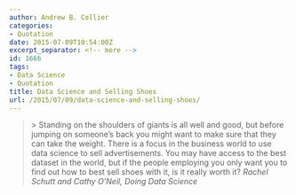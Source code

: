 ```yaml
---
author: Andrew B. Collier
categories:
- Quotation
date: 2015-07-09T10:54:00Z
excerpt_separator: <!-- more -->
id: 1666
tags:
- Data Science
- Quotation
title: Data Science and Selling Shoes
url: /2015/07/09/data-science-and-selling-shoes/
---
```


<!--more-->

<blockquote>
> Standing on the shoulders of giants is all well and good, but before jumping on someone’s back you might want to make sure that they can take the weight. There is a focus in the business world to use data science to sell advertisements. You may have access to the best dataset in the world, but if the people employing you only want you to find out how to best sell shoes with it, is it really worth it?
<cite>Rachel Schutt and Cathy O’Neil, <em>Doing Data Science</em></cite>
</blockquote>
